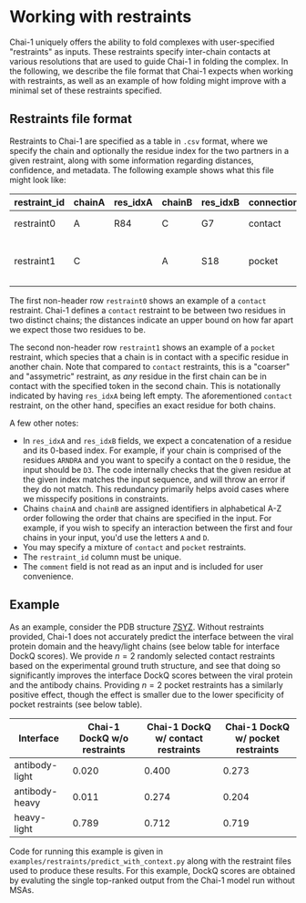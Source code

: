 # Working with restraints

Chai-1 uniquely offers the ability to fold complexes with user-specified "restraints" as inputs. These restraints specify inter-chain contacts at various resolutions that are used to guide Chai-1 in folding the complex. In the following, we describe the file format that Chai-1 expects when working with restraints, as well as an example of how folding might improve with a minimal set of these restraints specified.

## Restraints file format

Restraints to Chai-1 are specified as a table in `.csv` format, where we specify the chain and optionally the residue index for the two partners in a given restraint, along with some information regarding distances, confidence, and metadata. The following example shows what this file might look like:

| restraint_id | chainA | res_idxA | chainB | res_idxB | connection_type | confidence | min_distance_angstrom | max_distance_angstrom | comment |
| --- | --- | --- | --- | --- | --- | --- | --- | --- | --- |
| restraint0 | A | R84 | C | G7 | contact | 1.0 | 0.0 | 22.0 | toy example |
| restraint1 | C |  | A | S18 | pocket | 1.0 | 0.0 | 11.0 | toy known residue-chain interaction |

The first non-header row `restraint0` shows an example of a `contact` restraint. Chai-1 defines a `contact` restraint to be between two residues in two distinct chains; the distances indicate an upper bound on how far apart we expect those two residues to be. 

The second non-header row `restraint1` shows an example of a `pocket` restraint, which species that a chain is in contact with a specific residue in another chain. Note that compared to `contact` restraints, this is a "coarser" and "assymetric" restraint, as _any_ residue in the first chain can be in contact with the specified token in the second chain. This is notationally indicated by having `res_idxA` being left empty. The aforementioned `contact` restraint, on the other hand, specifies an exact residue for both chains. 

A few other notes:
- In `res_idxA` and `res_idxB` fields, we expect a concatenation of a residue and its 0-based index. For example, if your chain is comprised of the residues `ARNDRA` and you want to specify a contact on the `D` residue, the input should be `D3`. The code internally checks that the given residue at the given index matches the input sequence, and will throw an error if they do not match. This redundancy primarily helps avoid cases where we misspecify positions in constraints.
- Chains `chainA` and `chainB` are assigned identifiers in alphabetical A-Z order following the order that chains are specified in the input. For example, if you wish to specify an interaction between the first and four chains in your input, you'd use the letters `A` and `D`. 
- You may specify a mixture of `contact` and `pocket` restraints.
- The `restraint_id` column must be unique.
- The `comment` field is not read as an input and is included for user convenience.

## Example

As an example, consider the PDB structure [7SYZ](https://www.rcsb.org/structure/7SYZ). Without restraints provided, Chai-1 does not accurately predict the interface between the viral protein domain and the heavy/light chains (see below table for interface DockQ scores). We provide $n=2$ randomly selected contact restraints based on the experimental ground truth structure, and see that doing so significantly improves the interface DockQ scores between the viral protein and the antibody chains. Providing $n=2$ pocket restraints has a similarly positive effect, though the effect is smaller due to the lower specificity of pocket restraints (see below table).

| Interface | Chai-1 DockQ w/o restraints | Chai-1 DockQ w/ contact restraints | Chai-1 DockQ w/ pocket restraints |
| --- | --- | --- | --- |
| antibody-light | 0.020 | 0.400 | 0.273 | 
| antibody-heavy | 0.011 | 0.274 | 0.204 | 
| heavy-light | 0.789 | 0.712 | 0.719 |

Code for running this example is given in `examples/restraints/predict_with_context.py` along with the restraint files used to produce these results. For this example, DockQ scores are obtained by evaluting the single top-ranked output from the Chai-1 model run without MSAs.